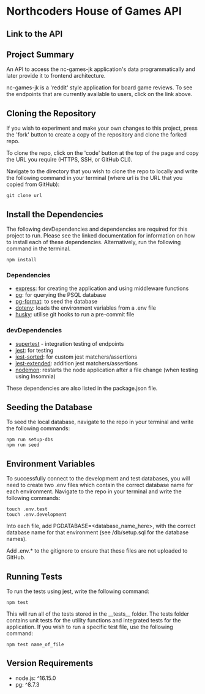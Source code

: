 # Northcoders House of Games API

## Link to the API

## Project Summary

An API to access the nc-games-jk application's data programmatically and later provide it to frontend architecture.

nc-games-jk is a 'reddit' style application for board game reviews. To see the endpoints that are currently available to users, click on the link above.

## Cloning the Repository

If you wish to experiment and make your own changes to this project, press the 'fork' button to create a copy of the repository and clone the forked repo.

To clone the repo, click on the 'code' button at the top of the page and copy the URL you require (HTTPS, SSH, or GitHub CLI).

Navigate to the directory that you wish to clone the repo to locally and write the following command in your terminal (where url is the URL that you copied from GitHub):

```
git clone url
```

## Install the Dependencies

The following devDependencies and dependencies are required for this project to run. Please see the linked documentation for information on how to install each of these dependencies. Alternatively, run the following command in the terminal.

```
npm install
```

### Dependencies

- [express](https://expressjs.com/en/starter/installing.html): for creating the application and using middleware functions
- [pg](https://www.npmjs.com/package/pg): for querying the PSQL database
- [pg-format](https://www.npmjs.com/package/pg-format): to seed the database
- [dotenv](https://www.npmjs.com/package/dotenv): loads the environment variables from a .env file
- [husky](https://www.npmjs.com/package/husky): utilise git hooks to run a pre-commit file

### devDependencies

- [supertest](https://www.npmjs.com/package/supertest) - integration testing of endpoints
- [jest](https://jestjs.io/docs/getting-started): for testing
- [jest-sorted](https://www.npmjs.com/package/jest-sorted): for custom jest matchers/assertions
- [jest-extended](https://www.npmjs.com/package/jest-extended): addition jest matchers/assertions
- [nodemon](https://www.npmjs.com/package/nodemon): restarts the node application after a file change (when testing using Insomnia)

These dependencies are also listed in the package.json file.

## Seeding the Database

To seed the local database, navigate to the repo in your terminal and write the following commands:

```
npm run setup-dbs
npm run seed
```

## Environment Variables

To successfully connect to the development and test databases, you will need to create two .env files which contain the correct database name for each environment. Navigate to the repo in your terminal and write the following commands:

```
touch .env.test
touch .env.development
```

Into each file, add PGDATABASE=<database_name_here>, with the correct database name for that environment (see /db/setup.sql for the database names).

Add .env.\* to the gitignore to ensure that these files are not uploaded to GitHub.

## Running Tests

To run the tests using jest, write the following command:

```
npm test
```

This will run all of the tests stored in the \_\_tests\_\_ folder. The tests folder contains unit tests for the utility functions and integrated tests for the application. If you wish to run a specific test file, use the following command:

```
npm test name_of_file
```

## Version Requirements

- node.js: ^16.15.0
- pg: ^8.7.3
